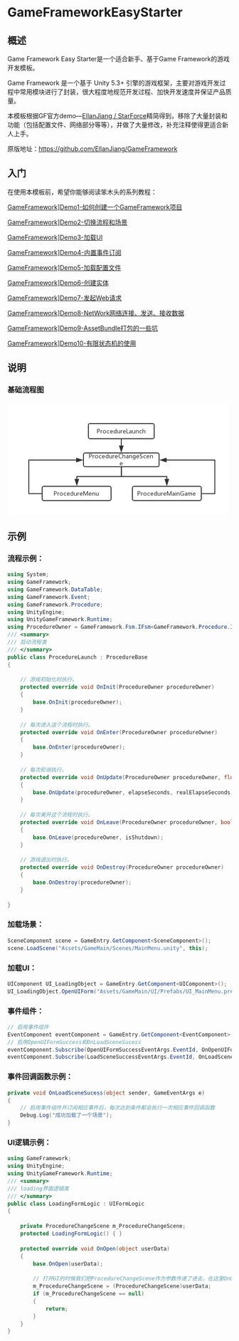 # GameFrameworkEasyStarter

## 概述

Game Framework Easy Starter是一个适合新手、基于Game Framework的游戏开发模板。

Game Framework 是一个基于 Unity 5.3+ 引擎的游戏框架，主要对游戏开发过程中常用模块进行了封装，很大程度地规范开发过程、加快开发速度并保证产品质量。

本模板根据GF官方demo—[EllanJiang / StarForce](https://github.com/EllanJiang/StarForce)精简得到，移除了大量封装和功能（包括配置文件、网络部分等等），并做了大量修改，补充注释使得更适合新人上手。

原版地址：https://github.com/EllanJiang/GameFramework



## 入门

在使用本模板前，希望你能够阅读笨木头的系列教程：

[GameFramework\]Demo1-如何创建一个GameFramework项目](http://www.benmutou.com/archives/2535)

[GameFramework\]Demo2-切换流程和场景](http://www.benmutou.com/archives/2548)

[GameFramework\]Demo3-加载UI](http://www.benmutou.com/archives/2564)

[GameFramework\]Demo4-内置事件订阅](http://www.benmutou.com/archives/2571)

[GameFramework\]Demo5-加载配置文件](http://www.benmutou.com/archives/2579)

[GameFramework\]Demo6-创建实体](http://www.benmutou.com/archives/2587)

[GameFramework\]Demo7-发起Web请求](http://www.benmutou.com/archives/2603)

[GameFramework\]Demo8-NetWork网络连接、发送、接收数据](http://www.benmutou.com/archives/2630)

[GameFramework\]Demo9-AssetBundle打包的一些坑](http://www.benmutou.com/archives/2615)

[GameFramework\]Demo10-有限状态机的使用](http://www.benmutou.com/archives/2643)

## 说明

### 基础流程图

![Procedure](Procedure.png)

## 示例

### 流程示例：

```c#
using System;
using GameFramework;
using GameFramework.DataTable;
using GameFramework.Event;
using GameFramework.Procedure;
using UnityEngine;
using UnityGameFramework.Runtime;
using ProcedureOwner = GameFramework.Fsm.IFsm<GameFramework.Procedure.IProcedureManager>;
/// <summary>
/// 启动流程类
/// </summary>
public class ProcedureLaunch : ProcedureBase
{

    // 游戏初始化时执行。
    protected override void OnInit(ProcedureOwner procedureOwner)
    {
        base.OnInit(procedureOwner);
    }

    // 每次进入这个流程时执行。
    protected override void OnEnter(ProcedureOwner procedureOwner)
    {
        base.OnEnter(procedureOwner);
    }

    // 每次轮询执行。
    protected override void OnUpdate(ProcedureOwner procedureOwner, float elapseSeconds, float realElapseSeconds)
    {
        base.OnUpdate(procedureOwner, elapseSeconds, realElapseSeconds);
    }

    // 每次离开这个流程时执行。
    protected override void OnLeave(ProcedureOwner procedureOwner, bool isShutdown)
    {
        base.OnLeave(procedureOwner, isShutdown);
    }

    // 游戏退出时执行。
    protected override void OnDestroy(ProcedureOwner procedureOwner)
    {
        base.OnDestroy(procedureOwner);
    }

}
```
### 加载场景：

```c#
SceneComponent scene = GameEntry.GetComponent<SceneComponent>();
scene.LoadScene("Assets/GameMain/Scenes/MainMenu.unity", this);
```

### 加载UI：

```c#
UIComponent UI_LoadingObject = GameEntry.GetComponent<UIComponent>();
UI_LoadingObject.OpenUIForm("Assets/GameMain/UI/Prefabs/UI_MainMenu.prefab", "Menu", 1, this);
```

### 事件组件：

```c#
// 启用事件组件
EventComponent eventComponent = GameEntry.GetComponent<EventComponent>();
// 启用OpenUIFormSuccess和OnLoadSceneSucess
eventComponent.Subscribe(OpenUIFormSuccessEventArgs.EventId, OnOpenUIFormSuccess);
eventComponent.Subscribe(LoadSceneSuccessEventArgs.EventId, OnLoadSceneSucess);
```

### 事件回调函数示例：

```C#
private void OnLoadSceneSucess(object sender, GameEventArgs e)
{
	// 启用事件组件并订阅相应事件后，每次达到条件都会执行一次相应事件回调函数
	Debug.Log("成功加载了一个场景");
}
```

### UI逻辑示例：

```c#
using GameFramework;
using UnityEngine;
using UnityGameFramework.Runtime;
/// <summary>
/// loading界面逻辑类
/// </summary>
public class LoadingFormLogic : UIFormLogic
{

    private ProcedureChangeScene m_ProcedureChangeScene;
    protected LoadingFormLogic() { }

    protected override void OnOpen(object userData)
    {
        base.OnOpen(userData);

        // 打开UI的时候我们把ProcedureChangeScene作为参数传递了进去，在这里OnOpen事件会把它传递过来
        m_ProcedureChangeScene = (ProcedureChangeScene)userData;
        if (m_ProcedureChangeScene == null)
        {
            return;
        }
    }
}
```